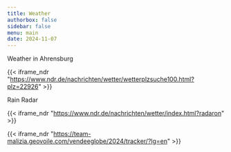 ```yaml
---
title: Weather
authorbox: false
sidebar: false
menu: main
date: 2024-11-07
---
```


Weather in Ahrensburg

{{< iframe_ndr "https://www.ndr.de/nachrichten/wetter/wetterplzsuche100.html?plz=22926" >}}

Rain Radar

{{< iframe_ndr "https://www.ndr.de/nachrichten/wetter/index.html?radaron" >}}


{{< iframe_ndr "https://team-malizia.geovoile.com/vendeeglobe/2024/tracker/?lg=en" >}}
